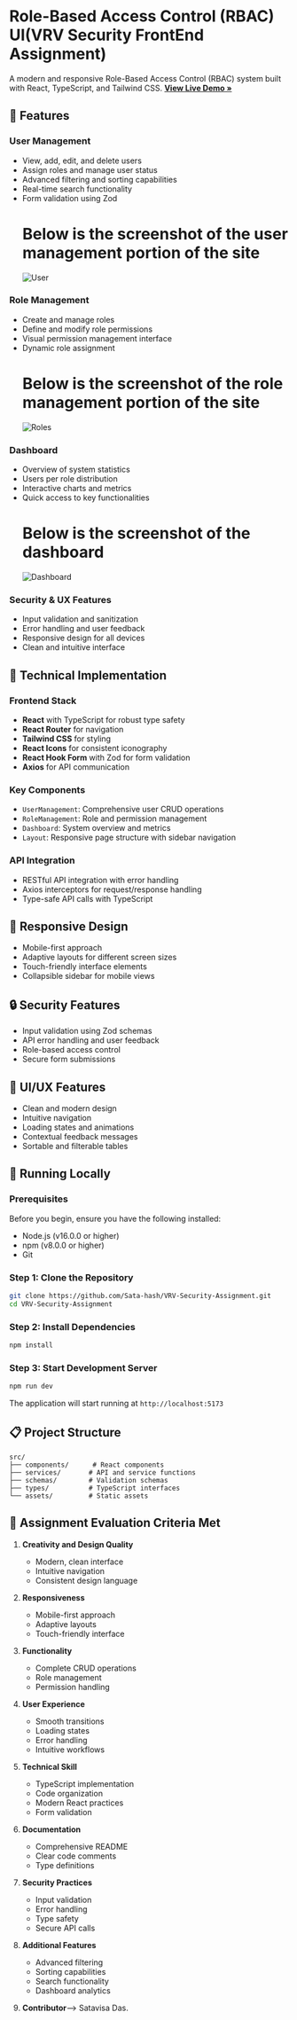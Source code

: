 # Role-Based Access Control (RBAC) UI(VRV Security FrontEnd Assignment)

A modern and responsive Role-Based Access Control (RBAC) system built with React, TypeScript, and Tailwind CSS.
<a href="https://vrv-security-assignment-lime.vercel.app/"><strong>View Live Demo »</strong></a>

## 🌟 Features

### User Management
- View, add, edit, and delete users
- Assign roles and manage user status
- Advanced filtering and sorting capabilities
- Real-time search functionality
- Form validation using Zod
  # Below is the screenshot of the user management portion of the site
  ![User](https://github.com/user-attachments/assets/a8cbfa7b-53e5-4b2f-8009-3d21ca2acac4)

### Role Management
- Create and manage roles
- Define and modify role permissions
- Visual permission management interface
- Dynamic role assignment
  # Below is the screenshot of the role management portion of the site
  ![Roles](https://github.com/user-attachments/assets/2d57d44f-38d5-4d6e-bbb1-fbd412ca69b4)

### Dashboard
- Overview of system statistics
- Users per role distribution
- Interactive charts and metrics
- Quick access to key functionalities
  # Below is the screenshot of the dashboard
  ![Dashboard](https://github.com/user-attachments/assets/5647bb8d-3572-47bb-a020-6836f822e55a)

  

### Security & UX Features
- Input validation and sanitization
- Error handling and user feedback
- Responsive design for all devices
- Clean and intuitive interface

## 🚀 Technical Implementation

### Frontend Stack
- **React** with TypeScript for robust type safety
- **React Router** for navigation
- **Tailwind CSS** for styling
- **React Icons** for consistent iconography
- **React Hook Form** with Zod for form validation
- **Axios** for API communication

### Key Components
- `UserManagement`: Comprehensive user CRUD operations
- `RoleManagement`: Role and permission management
- `Dashboard`: System overview and metrics
- `Layout`: Responsive page structure with sidebar navigation

### API Integration
- RESTful API integration with error handling
- Axios interceptors for request/response handling
- Type-safe API calls with TypeScript

## 📱 Responsive Design
- Mobile-first approach
- Adaptive layouts for different screen sizes
- Touch-friendly interface elements
- Collapsible sidebar for mobile views

## 🔒 Security Features
- Input validation using Zod schemas
- API error handling and user feedback
- Role-based access control
- Secure form submissions

## 🎨 UI/UX Features
- Clean and modern design
- Intuitive navigation
- Loading states and animations
- Contextual feedback messages
- Sortable and filterable tables

## 🚀 Running Locally

### Prerequisites

Before you begin, ensure you have the following installed:
- Node.js (v16.0.0 or higher)
- npm (v8.0.0 or higher)
- Git

### Step 1: Clone the Repository

```bash
git clone https://github.com/Sata-hash/VRV-Security-Assignment.git
cd VRV-Security-Assignment
```

### Step 2: Install Dependencies

```bash
npm install
```

### Step 3: Start Development Server

```bash
npm run dev
```

The application will start running at `http://localhost:5173`


## 📋 Project Structure
```
src/
├── components/      # React components
├── services/       # API and service functions
├── schemas/        # Validation schemas
├── types/          # TypeScript interfaces
└── assets/         # Static assets
```

## 📝 Assignment Evaluation Criteria Met

1. **Creativity and Design Quality**
   - Modern, clean interface
   - Intuitive navigation
   - Consistent design language

2. **Responsiveness**
   - Mobile-first approach
   - Adaptive layouts
   - Touch-friendly interface

3. **Functionality**
   - Complete CRUD operations
   - Role management
   - Permission handling

4. **User Experience**
   - Smooth transitions
   - Loading states
   - Error handling
   - Intuitive workflows

5. **Technical Skill**
   - TypeScript implementation
   - Code organization
   - Modern React practices
   - Form validation

6. **Documentation**
   - Comprehensive README
   - Clear code comments
   - Type definitions

7. **Security Practices**
   - Input validation
   - Error handling
   - Type safety
   - Secure API calls

8. **Additional Features**
   - Advanced filtering
   - Sorting capabilities
   - Search functionality
   - Dashboard analytics
9. **Contributor**--> Satavisa Das.
